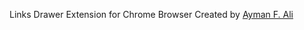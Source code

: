 Links Drawer Extension for Chrome Browser Created by <a href='https://github.com/AymanAli00/' target='_blank'>Ayman F. Ali</a>
